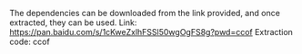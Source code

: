 The dependencies can be downloaded from the link provided, and once extracted, they can be used.
Link: https://pan.baidu.com/s/1cKweZxlhFSSl50wgOgFS8g?pwd=ccof
Extraction code: ccof
